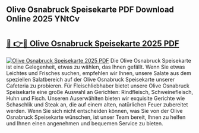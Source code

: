 ## Olive Osnabruck Speisekarte PDF Download Online 2025 YNtCv

# <h2><a href="http://gc5lz0y.nevu.top/?p=Olive+Osnabruck+Speisekarte">🔗 👉🔴 Olive Osnabruck Speisekarte 2025 PDF</a></h2>

[![Olive Osnabruck Speisekarte 2025 PDF](https://i.imgur.com/dBaPXMq.png)](http://gc5lz0y.nevu.top/?p=Olive+Osnabruck+Speisekarte)
Die Olive Osnabruck Speisekarte ist eine Gelegenheit, etwas zu wählen, das Ihnen gefällt. Wenn Sie etwas Leichtes und Frisches suchen, empfehlen wir Ihnen, unsere Salate aus dem speziellen Salatbereich auf der Olive Osnabruck Speisekarte unserer Cafeteria zu probieren. Für Fleischliebhaber bietet unsere Olive Osnabruck Speisekarte eine große Auswahl an Gerichten: Rindfleisch, Schweinefleisch, Huhn und Fisch. Unseren Auserwählten bieten wir exquisite Gerichte wie Schaschlik und Steak an, die auf einem alten, natürlichen Feuer zubereitet werden. Wenn Sie sich nicht entscheiden können, was Sie von der Olive Osnabruck Speisekarte wünschen, ist unser Team bereit, Ihnen zu helfen und Ihnen einen angenehmen und bequemen Service zu bieten.
